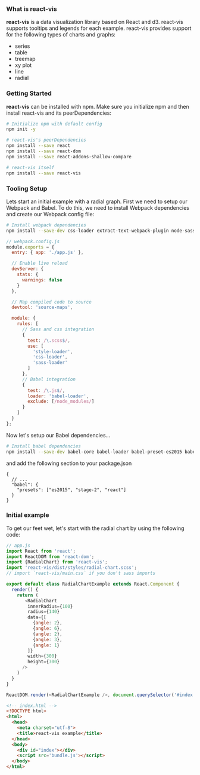 ### What is react-vis
**react-vis** is a data visualization library based on React and d3. react-vis supports tooltips and legends for each example. react-vis provides support for the following types of charts and graphs:

* series
* table
* treemap
* xy plot
* line
* radial

### Getting Started

**react-vis** can be installed with npm. Make sure you initialize npm and then install react-vis and its peerDependencies:

```bash
# Initialize npm with default config
npm init -y

# react-vis's peerDependencies
npm install --save react
npm install --save react-dom
npm install --save react-addons-shallow-compare

# react-vis itself
npm install --save react-vis
```

### Tooling Setup

Lets start an initial example with a radial graph. First we need to setup our Webpack and Babel. To do this, we need to install Webpack dependencies and create our Webpack config file:

```bash
# Install webpack dependencies
npm install --save-dev css-loader extract-text-webpack-plugin node-sass sass-loader style-loader webpack webpack-dev-server
```

```js
// webpack.config.js
module.exports = {
  entry: { app: './app.js' },

  // Enable live reload
  devServer: {
    stats: {
      warnings: false
    }
  },

  // Map compiled code to source
  devtool: 'source-maps',

  module: {
    rules: [
      // Sass and css integration
      {
        test: /\.scss$/,
        use: [
          'style-loader',
          'css-loader',
          'sass-loader'
        ]
      },
      // Babel integration
      {
        test: /\.js$/,
        loader: 'babel-loader',
        exclude: [/node_modules/]
      }
    ]
  }
};
```

Now let's setup our Babel dependencies...

```bash
# Install babel dependencies
npm install --save-dev babel-core babel-loader babel-preset-es2015 babel-preset-react babel-preset-stage-2
```

and add the following section to your package.json
```
{
  // ...
  "babel": {
    "presets": ["es2015", "stage-2", "react"]
  }
}
```

### Initial example
To get our feet wet, let's start with the radial chart by using the following code:

```js
// app.js
import React from 'react';
import ReactDOM from 'react-dom';
import {RadialChart} from 'react-vis';
import 'react-vis/dist/styles/radial-chart.scss';
// import `react-vis/main.css` if you don't sass imports

export default class RadialChartExample extends React.Component {
  render() {
    return (
       <RadialChart
        innerRadius={100}
        radius={140}
        data={[
          {angle: 2},
          {angle: 6},
          {angle: 2},
          {angle: 3},
          {angle: 1}
        ]}
        width={300}
        height={300}
      />
    )
  }
}

ReactDOM.render(<RadialChartExample />, document.querySelector('#index'));
```
```html
<!-- index.html -->
<!DOCTYPE html>
<html>
  <head>
    <meta charset="utf-8">
    <title>react-vis example</title>
  </head>
  <body>
    <div id="index"></div>
    <script src='bundle.js'></script>
  </body>
</html>
```
